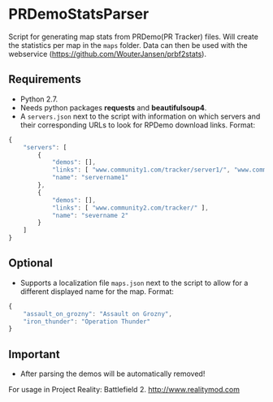 # PRDemoStatsParser
Script for generating map stats from PRDemo(PR Tracker) files.
Will create the statistics per map in the ```maps``` folder.
Data can then be used with the webservice (https://github.com/WouterJansen/prbf2stats).

## Requirements
* Python 2.7.
* Needs python packages **requests** and **beautifulsoup4**.
* A ```servers.json``` next to the script with information on which servers and their corresponding URLs to look for RPDemo download links. Format:
```javascript
{
    "servers": [
        {
            "demos": [],
            "links": [ "www.community1.com/tracker/server1/", "www.community1.com/tracker/server2/" ], 
            "name": "servername1"
        },
		{
		    "demos": [],
            "links": [ "www.community2.com/tracker/" ], 
            "name": "severname 2"
        }
    ]
}
```
## Optional
* Supports a localization file ```maps.json``` next to the script to allow for a different displayed name for the map.
Format:
```javascript
{
    "assault_on_grozny": "Assault on Grozny",
	"iron_thunder": "Operation Thunder"
}
```
## Important
* After parsing the demos will be automatically removed!

For usage in Project Reality: Battlefield 2. http://www.realitymod.com
